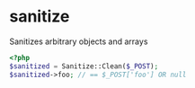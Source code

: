 sanitize
========

Sanitizes arbitrary objects and arrays

```php
<?php
$sanitized = Sanitize::Clean($_POST);
$sanitized->foo; // == $_POST['foo'] OR null
```